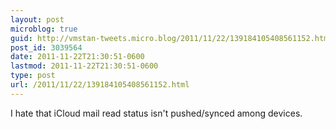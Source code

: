 ```yaml
---
layout: post
microblog: true
guid: http://vmstan-tweets.micro.blog/2011/11/22/139184105408561152.html
post_id: 3039564
date: 2011-11-22T21:30:51-0600
lastmod: 2011-11-22T21:30:51-0600
type: post
url: /2011/11/22/139184105408561152.html
---
```

I hate that iCloud mail read status isn't pushed/synced among devices.

